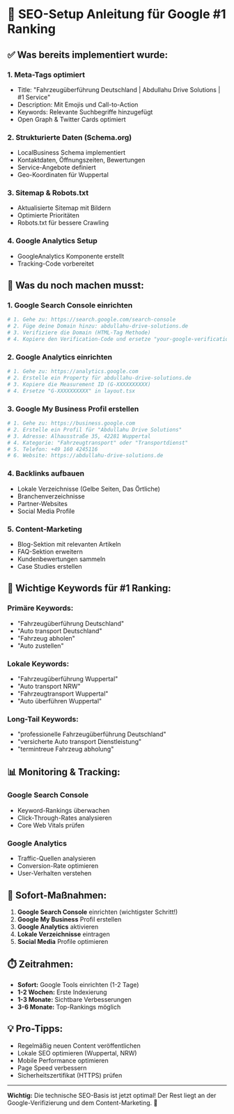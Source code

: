 # 🚀 SEO-Setup Anleitung für Google #1 Ranking

## ✅ Was bereits implementiert wurde:

### 1. **Meta-Tags optimiert**
- Title: "Fahrzeugüberführung Deutschland | Abdullahu Drive Solutions | #1 Service"
- Description: Mit Emojis und Call-to-Action
- Keywords: Relevante Suchbegriffe hinzugefügt
- Open Graph & Twitter Cards optimiert

### 2. **Strukturierte Daten (Schema.org)**
- LocalBusiness Schema implementiert
- Kontaktdaten, Öffnungszeiten, Bewertungen
- Service-Angebote definiert
- Geo-Koordinaten für Wuppertal

### 3. **Sitemap & Robots.txt**
- Aktualisierte Sitemap mit Bildern
- Optimierte Prioritäten
- Robots.txt für bessere Crawling

### 4. **Google Analytics Setup**
- GoogleAnalytics Komponente erstellt
- Tracking-Code vorbereitet

## 🔧 Was du noch machen musst:

### 1. **Google Search Console einrichten**
```bash
# 1. Gehe zu: https://search.google.com/search-console
# 2. Füge deine Domain hinzu: abdullahu-drive-solutions.de
# 3. Verifiziere die Domain (HTML-Tag Methode)
# 4. Kopiere den Verification-Code und ersetze "your-google-verification-code" in layout.tsx
```

### 2. **Google Analytics einrichten**
```bash
# 1. Gehe zu: https://analytics.google.com
# 2. Erstelle ein Property für abdullahu-drive-solutions.de
# 3. Kopiere die Measurement ID (G-XXXXXXXXXX)
# 4. Ersetze "G-XXXXXXXXXX" in layout.tsx
```

### 3. **Google My Business Profil erstellen**
```bash
# 1. Gehe zu: https://business.google.com
# 2. Erstelle ein Profil für "Abdullahu Drive Solutions"
# 3. Adresse: Alhausstraße 35, 42281 Wuppertal
# 4. Kategorie: "Fahrzeugtransport" oder "Transportdienst"
# 5. Telefon: +49 160 4245116
# 6. Website: https://abdullahu-drive-solutions.de
```

### 4. **Backlinks aufbauen**
- Lokale Verzeichnisse (Gelbe Seiten, Das Örtliche)
- Branchenverzeichnisse
- Partner-Websites
- Social Media Profile

### 5. **Content-Marketing**
- Blog-Sektion mit relevanten Artikeln
- FAQ-Sektion erweitern
- Kundenbewertungen sammeln
- Case Studies erstellen

## 🎯 Wichtige Keywords für #1 Ranking:

### **Primäre Keywords:**
- "Fahrzeugüberführung Deutschland"
- "Auto transport Deutschland"
- "Fahrzeug abholen"
- "Auto zustellen"

### **Lokale Keywords:**
- "Fahrzeugüberführung Wuppertal"
- "Auto transport NRW"
- "Fahrzeugtransport Wuppertal"
- "Auto überführen Wuppertal"

### **Long-Tail Keywords:**
- "professionelle Fahrzeugüberführung Deutschland"
- "versicherte Auto transport Dienstleistung"
- "termintreue Fahrzeug abholung"

## 📊 Monitoring & Tracking:

### **Google Search Console**
- Keyword-Rankings überwachen
- Click-Through-Rates analysieren
- Core Web Vitals prüfen

### **Google Analytics**
- Traffic-Quellen analysieren
- Conversion-Rate optimieren
- User-Verhalten verstehen

## 🚀 Sofort-Maßnahmen:

1. **Google Search Console** einrichten (wichtigster Schritt!)
2. **Google My Business** Profil erstellen
3. **Google Analytics** aktivieren
4. **Lokale Verzeichnisse** eintragen
5. **Social Media** Profile optimieren

## ⏱️ Zeitrahmen:
- **Sofort:** Google Tools einrichten (1-2 Tage)
- **1-2 Wochen:** Erste Indexierung
- **1-3 Monate:** Sichtbare Verbesserungen
- **3-6 Monate:** Top-Rankings möglich

## 💡 Pro-Tipps:
- Regelmäßig neuen Content veröffentlichen
- Lokale SEO optimieren (Wuppertal, NRW)
- Mobile Performance optimieren
- Page Speed verbessern
- Sicherheitszertifikat (HTTPS) prüfen

---

**Wichtig:** Die technische SEO-Basis ist jetzt optimal! Der Rest liegt an der Google-Verifizierung und dem Content-Marketing. 🎯

